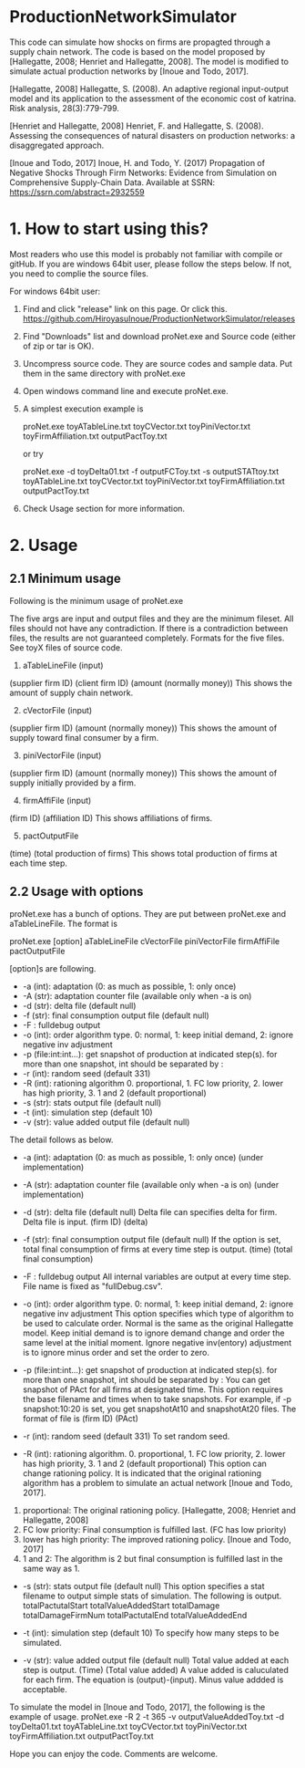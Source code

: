 # ProductionNetworkSimulator
This code can simulate how shocks on firms are propagted through a supply chain network. The code is based on the model proposed by [Hallegatte, 2008; Henriet and Hallegatte, 2008]. The model is modified to simulate actual production networks by [Inoue and Todo, 2017].

[Hallegatte, 2008] Hallegatte, S. (2008). An adaptive regional input-output model and its application to the assessment of the economic cost of katrina. Risk analysis, 28(3):779-799.

[Henriet and Hallegatte, 2008] Henriet, F. and Hallegatte, S. (2008). Assessing the consequences of natural disasters on production networks: a disaggregated approach.

[Inoue and Todo, 2017] Inoue, H. and Todo, Y. (2017) Propagation of Negative Shocks Through Firm Networks: Evidence from Simulation on Comprehensive Supply-Chain Data. Available at SSRN: https://ssrn.com/abstract=2932559

# 1. How to start using this?

Most readers who use this model is probably not familiar with compile or gitHub. If you are windows 64bit user, please follow the steps below. If not, you need to complie the source files.

For windows 64bit user:
1. Find and click "release" link on this page. Or click this. https://github.com/HiroyasuInoue/ProductionNetworkSimulator/releases
2. Find "Downloads" list and download proNet.exe and Source code (either of zip or tar is OK).
3. Uncompress source code. They are source codes and sample data. Put them in the same directory with proNet.exe
4. Open windows command line and execute proNet.exe.
5. A simplest execution example is

   proNet.exe toyATableLine.txt toyCVector.txt toyPiniVector.txt toyFirmAffiliation.txt outputPactToy.txt

   or try

   proNet.exe -d toyDelta01.txt -f outputFCToy.txt -s outputSTATtoy.txt toyATableLine.txt toyCVector.txt toyPiniVector.txt toyFirmAffiliation.txt outputPactToy.txt

6. Check Usage section for more information.

# 2. Usage

## 2.1 Minimum usage

Following is the minimum usage of proNet.exe

The five args are input and output files and they are the minimum fileset. All files should not have any contradiction. If there is a contradiction between files, the results are not guaranteed completely. Formats for the five files. See toyX files of source code.

1. aTableLineFile (input)

(supplier firm ID) (client firm ID) (amount (normally money))
This shows the amount of supply chain network.

2. cVectorFile (input)

(supplier firm ID) (amount (normally money))
This shows the amount of supply toward final consumer by a firm.

3. piniVectorFile (input)

(supplier firm ID) (amount (normally money))
This shows the amount of supply initially provided by a firm.

4. firmAffiFile (input)

(firm ID) (affiliation ID)
This shows affiliations of firms.

5. pactOutputFile

(time) (total production of firms)
This shows total production of firms at each time step.

## 2.2 Usage with options

proNet.exe has a bunch of options. They are put between proNet.exe and aTableLineFile. The format is

proNet.exe [option] aTableLineFile cVectorFile piniVectorFile firmAffiFile pactOutputFile

[option]s are following.
* -a (int): adaptation (0: as much as possible, 1: only once)
* -A (str): adaptation counter file (available only when -a is on)
* -d (str): delta file (default null)
* -f (str): final consumption output file (default null)
* -F : fulldebug output
* -o (int): order algorithm type. 0: normal, 1: keep initial demand, 2: ignore negative inv adjustment
* -p (file:int:int...): get snapshot of production at indicated step(s). for more than one snapshot, int should be separated by :
* -r (int): random seed (default 331)
* -R (int): rationing algorithm 0. proportional, 1. FC low priority, 2. lower has high priority, 3. 1 and 2 (default proportional)
* -s (str): stats output file (default null)
* -t (int): simulation step (default 10)
* -v (str): value added output file (default null)

The detail follows as below.

* -a (int): adaptation (0: as much as possible, 1: only once)
(under implementation)

* -A (str): adaptation counter file (available only when -a is on)
(under implementation)

* -d (str): delta file (default null)
Delta file can specifies delta for firm. Delta file is input.
(firm ID) (delta)

* -f (str): final consumption output file (default null)
If the option is set, total final consumption of firms at every time step is output.
(time) (total final consumption)

* -F : fulldebug output
All internal variables are output at every time step. File name is fixed as "fullDebug.csv".

* -o (int): order algorithm type. 0: normal, 1: keep initial demand, 2: ignore negative inv adjustment
This option specifies which type of algorithm to be used to calculate order. Normal is the same as the original Hallegatte model. Keep initial demand is to ignore demand change and order the same level at the initial moment. Ignore negative inv(entory) adjustment is to ignore minus order and set the order to zero.

* -p (file:int:int...): get snapshot of production at indicated step(s). for more than one snapshot, int should be separated by :
You can get snapshot of PAct for all firms at designated time. This option requires the base filename and times when to take snapshots. For example, if
-p snapshot:10:20 
is set, you get snapshotAt10 and snapshotAt20 files.
The format of file is
(firm ID) (PAct)

* -r (int): random seed (default 331)
To set random seed.

* -R (int): rationing algorithm. 0. proportional, 1. FC low priority, 2. lower has high priority, 3. 1 and 2 (default proportional)
This option can change rationing policy. It is indicated that the original rationing algorithm has a problem to simulate an actual network [Inoue and Todo, 2017].
 1. proportional: The original rationing policy. [Hallegatte, 2008; Henriet and Hallegatte, 2008]
 2. FC low priority: Final consumption is fulfilled last. (FC has low priority)
 3. lower has high priority: The improved rationing policy. [Inoue and Todo, 2017]
 4. 1 and 2: The algorithm is 2 but final consumption is fulfilled last in the same way as 1.

* -s (str): stats output file (default null)
This option specifies a stat filename to output simple stats of simulation. The following is output.
totalPactutalStart
totalValueAddedStart
totalDamage
totalDamageFirmNum
totalPactutalEnd
totalValueAddedEnd

* -t (int): simulation step (default 10)
To specify how many steps to be simulated.

* -v (str): value added output file (default null)
Total value added at each step is output.
(Time) (Total value added)
A value added is caluculated for each firm. The equation is (output)-(input). Minus value addded is acceptable.



To simulate the model in [Inoue and Todo, 2017], the following is the example of usage.
proNet.exe -R 2 -t 365 -v outputValueAddedToy.txt -d toyDelta01.txt toyATableLine.txt toyCVector.txt toyPiniVector.txt toyFirmAffiliation.txt outputPactToy.txt


Hope you can enjoy the code.
Comments are welcome.
